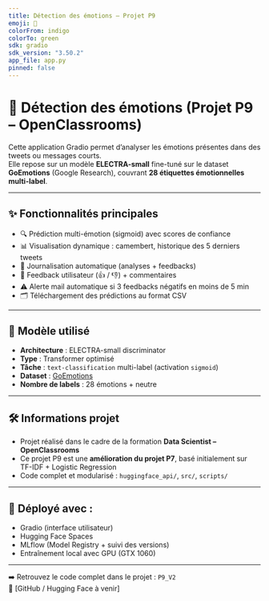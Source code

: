 ```yaml
---
title: Détection des émotions – Projet P9
emoji: 🧠
colorFrom: indigo
colorTo: green
sdk: gradio
sdk_version: "3.50.2"
app_file: app.py
pinned: false
---
```


# 🧠 Détection des émotions (Projet P9 – OpenClassrooms)

Cette application Gradio permet d’analyser les émotions présentes dans des tweets ou messages courts.  
Elle repose sur un modèle **ELECTRA-small** fine-tuné sur le dataset **GoEmotions** (Google Research), couvrant **28 étiquettes émotionnelles multi-label**.

---

## ✨ Fonctionnalités principales

- 🔍 Prédiction multi-émotion (sigmoid) avec scores de confiance
- 📊 Visualisation dynamique : camembert, historique des 5 derniers tweets
- 🧾 Journalisation automatique (analyses + feedbacks)
- 📩 Feedback utilisateur (👍 / 👎) + commentaires
- ⚠️ Alerte mail automatique si 3 feedbacks négatifs en moins de 5 min
- 🗂️ Téléchargement des prédictions au format CSV

---

## 🔬 Modèle utilisé

- **Architecture** : ELECTRA-small discriminator
- **Type** : Transformer optimisé
- **Tâche** : `text-classification` multi-label (activation `sigmoid`)
- **Dataset** : [GoEmotions](https://github.com/google-research/google-research/tree/master/goemotions)
- **Nombre de labels** : 28 émotions + neutre

---

## 🛠️ Informations projet

- Projet réalisé dans le cadre de la formation **Data Scientist – OpenClassrooms**
- Ce projet P9 est une **amélioration du projet P7**, basé initialement sur TF-IDF + Logistic Regression
- Code complet et modularisé : `huggingface_api/`, `src/`, `scripts/`

---

## 🚀 Déployé avec :
- Gradio (interface utilisateur)
- Hugging Face Spaces
- MLflow (Model Registry + suivi des versions)
- Entraînement local avec GPU (GTX 1060)

---

➡️ Retrouvez le code complet dans le projet : `P9_V2`  
📂 [GitHub / Hugging Face à venir]

